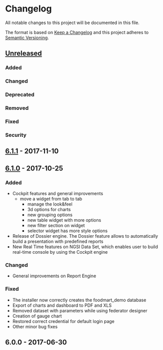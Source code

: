 # Changelog
All notable changes to this project will be documented in this file.

The format is based on [Keep a Changelog](http://keepachangelog.com/en/1.0.0/)
and this project adheres to [Semantic Versioning](http://semver.org/spec/v2.0.0.html).

## [Unreleased]
### Added
### Changed
### Deprecated
### Removed
### Fixed
### Security

## [6.1.1] - 2017-11-10

## [6.1.0] - 2017-10-25
### Added
- Cockpit features and general improvements
   - move a widget from tab to tab 
	 - manage the look&feel 
	 - 3d options for charts
	 - new grouping options
	 - new table widget with more options
	 - new filter section on widget
	 - selector widget has more style options
- Release of Dossier engine. The Dossier feature allows to automatically build a presentation with predefined reports
- New Real Time features on NGSI Data Set, which enables user to build real-time console by using the Cockpit engine

### Changed
- General improvements on Report Engine

### Fixed
- The installer now correctly creates the foodmart_demo database 
- Export of charts and dashboard to PDF and XLS 
- Removed dataset with parameters while using federator designer
-	Creation of gauge chart
- Restored correct credential for default login page
- Other minor bug fixes

## 6.0.0 - 2017-06-30

[Unreleased]: https://github.com/KnowageLabs/Knowage-Server/compare/v6.1.1...HEAD
[6.1.1]: https://github.com/KnowageLabs/Knowage-Server/compare/6.1.0...6.1.1
[6.1.0]: https://github.com/KnowageLabs/Knowage-Server/compare/6.0.0...6.1.0
